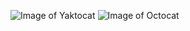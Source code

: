 ![Image of Yaktocat](https://octodex.github.com/images/yaktocat.png)
![Image of Octocat](https://w7.pngwing.com/pngs/228/733/png-transparent-github-grafana-desktop-github-thumbnail.png)
